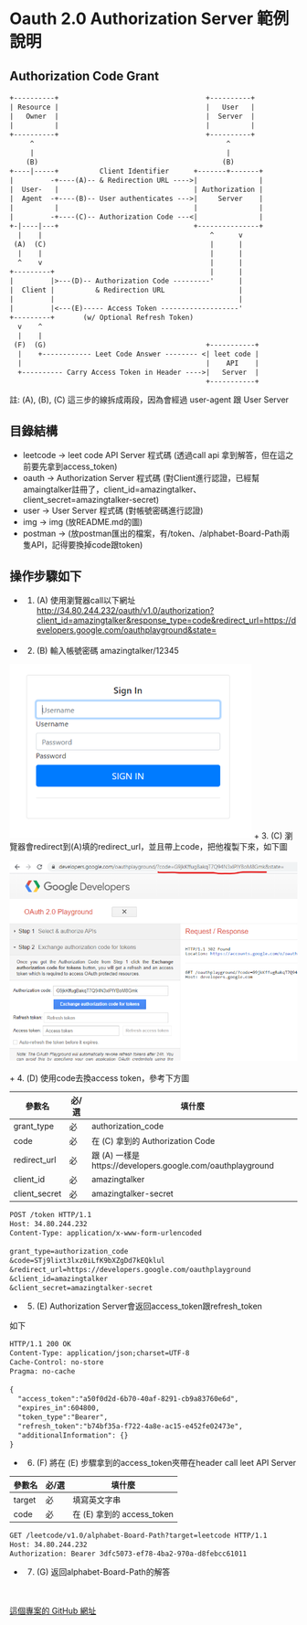 # Oauth 2.0 Authorization Server 範例說明

## Authorization Code Grant


    +----------+                                    +----------+
    | Resource |                                    |   User   |
    |   Owner  |                                    |  Server  |
    |          |                                    |          |
    +----------+                                    +----------+
         ^                                               ^
         |                                               |
        (B)                                             (B)
    +----|-----+          Client Identifier      +-------+-------+
    |         -+----(A)-- & Redirection URL ---->|               |
    |  User-   |                                 | Authorization |
    |  Agent  -+----(B)-- User authenticates --->|     Server    |
    |          |                                 |               |
    |         -+----(C)-- Authorization Code ---<|               |
    +-|----|---+                                 +---------------+
      |    |                                         ^      v
     (A)  (C)                                        |      |
      |    |                                         |      |
      ^    v                                         |      |
    +---------+                                      |      |
    |         |>---(D)-- Authorization Code ---------'      |
    |  Client |          & Redirection URL                  |
    |         |                                             |
    |         |<---(E)----- Access Token -------------------'
    +---------+       (w/ Optional Refresh Token)
      v    ^
      |    |
     (F)  (G)                                       +-----------+
      |    +------------ Leet Code Answer -------- <| leet code |
      |                                             |    API    |
      +---------- Carry Access Token in Header ---->|   Server  |
                                                    +-----------+

註: (A), (B), (C) 這三步的線拆成兩段，因為會經過 user-agent 跟 User Server

## 目錄結構

+ leetcode -> leet code API Server 程式碼 (透過call api 拿到解答，但在這之前要先拿到access_token)
+ oauth -> Authorization Server 程式碼 (對Client進行認證，已經幫amaingtalker註冊了，client_id=amazingtalker、client_secret=amazingtalker-secret)
+ user -> User Server 程式碼 (對帳號密碼進行認證)
+ img -> img (放README.md的圖)
+ postman -> (放postman匯出的檔案，有/token、/alphabet-Board-Path兩隻API，記得要換掉code跟token)


## 操作步驟如下

+ 1. (A)  使用瀏覽器call以下網址 http://34.80.244.232/oauth/v1.0/authorization?client_id=amazingtalker&response_type=code&redirect_url=https://developers.google.com/oauthplayground&state=
<BR></BR>
+ 2. (B) 輸入帳號密碼 amazingtalker/12345
<img src="./img/login_page.png" style="zoom:80%" />
+ 3. (C) 瀏覽器會redirect到(A)填的redirect_url，並且帶上code，把他複製下來，如下圖
<BR></BR>
<img src="./img/Authorization_Code.png" style="zoom:80%" />
<BR></BR>
+ 4. (D) 使用code去換access token，參考下方圖


參數名       | 必/選	| 填什麼 
-------------|-------|--------------------------------------------
grant_type   | 必    | authorization_code
code         | 必    | 在 (C) 拿到的 Authorization Code
redirect_url | 必    | 跟 (A) 一樣是https://developers.google.com/oauthplayground
client_id    | 必    | amazingtalker
client_secret| 必    | amazingtalker-secret

    POST /token HTTP/1.1
    Host: 34.80.244.232
    Content-Type: application/x-www-form-urlencoded

    grant_type=authorization_code
    &code=STj9lixt3lxz0iLfK9bXZgDd7kEQklul
    &redirect_url=https://developers.google.com/oauthplayground
    &client_id=amazingtalker
    &client_secret=amazingtalker-secret

+ 5. (E) Authorization Server會返回access_token跟refresh_token

如下

    HTTP/1.1 200 OK
    Content-Type: application/json;charset=UTF-8
    Cache-Control: no-store
    Pragma: no-cache

    {
      "access_token":"a50f0d2d-6b70-40af-8291-cb9a83760e6d",
      "expires_in":604800,
      "token_type":"Bearer",
      "refresh_token":"b74bf35a-f722-4a8e-ac15-e452fe02473e",
      "additionalInformation": {}
    }

+ 6. (F) 將在 (E) 步驟拿到的access_token夾帶在header call leet API Server

參數名       | 必/選	| 填什麼 
-------------|-------|--------------------------------------------
target       | 必    | 填寫英文字串
code         | 必    | 在 (E) 拿到的 access_token

    GET /leetcode/v1.0/alphabet-Board-Path?target=leetcode HTTP/1.1
    Host: 34.80.244.232
    Authorization: Bearer 3dfc5073-ef78-4ba2-970a-d8febcc61011

+ 7. (G) 返回alphabet-Board-Path的解答

<BR></BR>
[這個專案的 GitHub 網址](https://github.com/powerbenson/oauth-server-simple-example)
